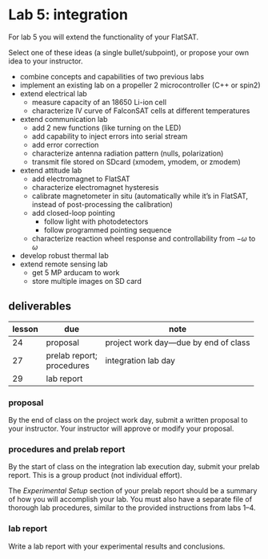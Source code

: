 # Lab 5: integration

For lab 5 you will extend the functionality of your FlatSAT. 

Select one of these ideas (a single bullet/subpoint), or propose your own idea to your instructor. 

- combine concepts and capabilities of two previous labs
- implement an existing lab on a propeller 2 microcontroller (C++ or spin2) 
- extend electrical lab
  - measure capacity of an 18650 Li-ion cell
  - characterize IV curve of FalconSAT cells at different temperatures
- extend communication lab
  - add 2 new functions (like turning on the LED)
  - add capability to inject errors into serial stream
  - add error correction
  - characterize antenna radiation pattern (nulls, polarization)
  - transmit file stored on SDcard (xmodem, ymodem, or zmodem)
- extend attitude lab
  - add electromagnet to FlatSAT
  - characterize electromagnet hysteresis
  - calibrate magnetometer in situ (automatically while it’s in FlatSAT, instead of post-processing the calibration)
  - add closed-loop pointing
    - follow light with photodetectors
    - follow programmed pointing sequence
  - characterize reaction wheel response and controllability from $-\omega$ to $\omega$ 
- develop robust thermal lab
- extend remote sensing lab
  - get 5 MP arducam to work
  - store multiple images on SD card

## deliverables

| lesson | due                            | note                                 |
| ------ | ------------------------------ | ------------------------------------ |
| 24     | proposal                       | project work day—due by end of class |
| 27     | prelab report;<br />procedures | integration lab day                  |
| 29     | lab report                     |                                      |

### proposal

By the end of class on the project work day, submit a written proposal to your instructor. Your instructor will approve or modify your proposal. 

### procedures and prelab report

By the start of class on the integration lab execution day, submit your prelab report. This is a group product (not individual effort). 

The *Experimental Setup* section of your prelab report should be a summary of how you will accomplish your lab. You must also have a separate file of thorough lab procedures, similar to the provided instructions from labs 1–4. 

### lab report

Write a lab report with your experimental results and conclusions. 
